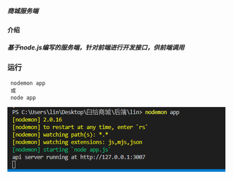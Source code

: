 ##### 商城服务端

#### 介绍

##### 基于node.js编写的服务端，针对前端进行开发接口，供前端调用

### 运行
```
 nodemon app 
 或
 node app
```
![运行成功](%E8%BF%90%E8%A1%8C.jpg)
